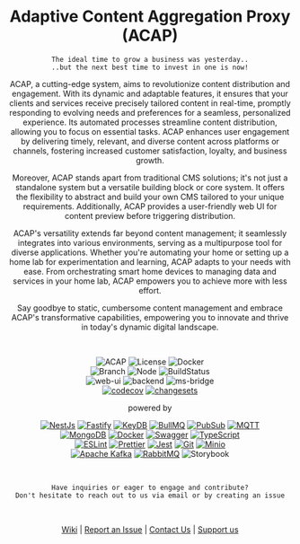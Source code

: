 <h1 align="center">
Adaptive Content Aggregation Proxy (ACAP)
</h1>

<div align="center">

`The ideal time to grow a business was yesterday..`  
    `..but the next best time to invest in one is now!`

ACAP, a cutting-edge system, aims to revolutionize content distribution and engagement.
With its dynamic and adaptable features, it ensures that your clients and services receive
precisely tailored content in real-time, promptly responding to evolving needs and
preferences for a seamless, personalized experience. Its automated processes streamline
content distribution, allowing you to focus on essential tasks. ACAP enhances user
engagement by delivering timely, relevant, and diverse content across platforms or
channels, fostering increased customer satisfaction, loyalty, and business growth.

Moreover, ACAP stands apart from traditional CMS solutions; it's not just a standalone
system but a versatile building block or core system. It offers the flexibility to
abstract and build your own CMS tailored to your unique requirements. Additionally,
ACAP provides a user-friendly web UI for content preview before triggering distribution.

ACAP's versatility extends far beyond content management; it seamlessly integrates into
various environments, serving as a multipurpose tool for diverse applications. Whether
you're automating your home or setting up a home lab for experimentation and learning,
ACAP adapts to your needs with ease. From orchestrating smart home devices to managing
data and services in your home lab, ACAP empowers you to achieve more with less effort.

Say goodbye to static, cumbersome content management and embrace ACAP's transformative
capabilities, empowering you to innovate and thrive in today's dynamic digital landscape.

</div>
<br />
<div align="center">

![ACAP](https://img.shields.io/badge/open-source-gold)
![License](https://img.shields.io/github/license/ehildt/acap?style=flat&color=brown)
![Docker](https://img.shields.io/docker/pulls/ehildt/acap?color=darkgreen&label=docker&logo=docker)  
![Branch](https://img.shields.io/badge/branch-main-blue?style=flat&logo=git&logoColor=white)
![Node](https://img.shields.io/badge/node-LTS-purple?style=flat&logo=node.js&logoColor=white)
![BuildStatus](https://img.shields.io/badge/build-passing-darkgreen?style=flat&logo=github&logoColor=white)  
![web-ui](https://img.shields.io/github/package-json/v/ehildt/acap?filename=apps/frontend/package.json&style=flat&color=lightgreen&label=web-ui
)
![backend](https://img.shields.io/github/package-json/v/ehildt/acap?filename=apps/backend/package.json&style=flat&color=lightgreen&label=backend
)
![ms-bridge](https://img.shields.io/github/package-json/v/ehildt/acap?filename=apps/ms-bridge/package.json&style=flat&color=lightgreen&label=ms-bridge
)  
[![codecov](https://codecov.io/gh/ehildt/acap/graph/badge.svg?token=MCL18OCNV7)](https://app.codecov.io/gh/ehildt/acap)
[![changesets](https://img.shields.io/badge/Changeset-SemVer-green)](https://github.com/changesets/changesets)

</div>

  <div align="center">

powered by

[![NestJs](https://img.shields.io/badge/nestjs-E0234E?style=for-the-badge&logo=nestjs&logoColor=white)](https://nestjs.com/)
[![Fastify](https://img.shields.io/badge/fastify-202020?style=for-the-badge&logo=fastify&logoColor=white)](https://fastify.dev/)
[![KeyDB](https://img.shields.io/badge/keydb-%23DD0031.svg?&style=for-the-badge&logo=redis&logoColor=white)](https://docs.keydb.dev/)
[![BullMQ](https://img.shields.io/badge/bullmq-%233C5280?style=for-the-badge&logo=bullmq&logoColor=white)](https://docs.bullmq.io/)
[![PubSub](https://img.shields.io/badge/pubsub-aC5cce?style=for-the-badge&logo=redis&logoColor=white)](https://docs.keydb.dev/docs/pubsub/)
[![MQTT](https://img.shields.io/badge/MQTT-660066?style=for-the-badge&logo=mqtt&logoColor=white)](https://mosquitto.org/)  
[![MongoDB](https://img.shields.io/badge/MongoDB-47A248?style=for-the-badge&logo=mongodb&logoColor=white)](https://www.mongodb.com/)
[![Docker](https://img.shields.io/badge/Docker-2496ED?style=for-the-badge&logo=docker&logoColor=white)](https://www.docker.com/)
[![Swagger](https://img.shields.io/badge/Swagger-85EA2D?style=for-the-badge&logo=Swagger&logoColor=black)](https://swagger.io/)
[![TypeScript](https://img.shields.io/badge/TypeScript-007ACC?style=for-the-badge&logo=typescript&logoColor=white)](https://www.typescriptlang.org/)  
[![ESLint](https://img.shields.io/badge/ESLint-4B32C3?style=for-the-badge&logo=eslint&logoColor=white)](https://eslint.org/)
[![Prettier](https://img.shields.io/badge/Prettier-F7B93E?style=for-the-badge&logo=prettier&logoColor=white)](https://prettier.io/)
[![Jest](https://img.shields.io/badge/Jest-C21325?style=for-the-badge&logo=jest&logoColor=white)](https://jestjs.io/)
[![Git](https://img.shields.io/badge/Git-F05032?style=for-the-badge&logo=git&logoColor=white)](https://git-scm.com/)
[![Minio](https://img.shields.io/badge/-MinIO-C72E49?style=for-the-badge&logo=minio&logoColor=white)](https://min.io/)  
[![Apache Kafka](https://img.shields.io/badge/Apache%20Kafka-blue?style=for-the-badge&logo=apache%20kafka)](https://kafka.apache.org/)
[![RabbitMQ](https://img.shields.io/badge/RabbitMQ-gray?style=for-the-badge&logo=rabbitmq)](https://www.rabbitmq.com/)
![Storybook](https://img.shields.io/badge/storybook-darkblue?style=for-the-badge&logo=storybook)

  </div>
</div>
<br />

<div align="center">

`Have inquiries or eager to engage and contribute?`  
`Don't hesitate to reach out to us via email or by creating an issue`

<br />

<p align="center">
  <a href="https://github.com/ehildt/acap/wiki/ACAP">Wiki</a> |
  <a href="https://github.com/ehildt/acap/issues">Report an Issue</a> |
  <a href="mailto:eugen.hildt@gmail.com">Contact Us</a> |
   <a href="https://www.paypal.com/paypalme/@eugenhildt">Support us</a>
</p>

</div>
